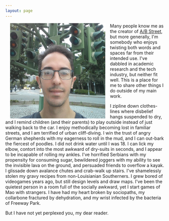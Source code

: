 ```yaml
---
layout: page
---
```


<img style="float: left;" width="300" hspace="15" src="london_face.jpg"> Many people know me as the creator of [A/B Street](https://abstreet.org), but more generally, I'm somebody who enjoys twisting both words and spaces far from their intended use. I've dabbled in academic research and the tech industry, but neither fit well. This is a place for me to share other things I do outside of my main work.

I zipline down clothes-lines where disbelief hangs suspended to dry, and I remind children (and their parents) to play outside instead of just walking back to the car. I enjoy methodically becoming lost in familiar streets, and I am terrified of urban cliff-diving. I win the trust of angry German shepherds with my eagerness to roll in the mud, and I can out-bark the fiercest of poodles. I did not drink water until I was 18. I can lick my elbow, contort into the most awkward of dry-suits in seconds, and I appear to be incapable of rolling my ankles. I've horrified Serbians with my propensity for consuming sugar, bewildered joggers with my ability to see the invisible lava on the ground, and persuaded friends to overflow a kayak. I glissade down avalance chutes and crab-walk up stairs. I've shamelessly stolen my gravy recipes from non-Louisianian Southerners. I grew bored of videogames years ago, but still design levels and draw maps. I've been the quietest person in a room full of the socially awkward, yet I start games of Mao with strangers. I have had my heart broken by sociopaths, my collarbone fractured by dehydration, and my wrist infected by the bacteria of Freeway Park.

But I have not yet perplexed you, my dear reader.
